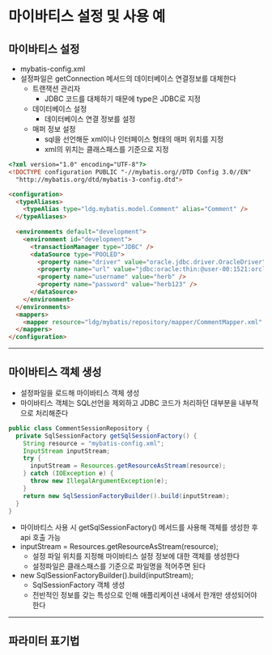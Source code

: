 # 마이바티스 설정 및 사용 예
## 마이바티스 설정
- mybatis-config.xml
- 설정파일은 getConnection 메서드의 데이터베이스 연결정보를 대체한다
  - 트랜잭션 관리자
    - JDBC 코드를 대체하기 때문에 type은 JDBC로 지정
  - 데이터베이스 설정
    - 데이터베이스 연결 정보를 설정
  - 매퍼 정보 설정
    - sql을 선언해둔 xml이나 인터페이스 형태의 매퍼 위치를 지정
    - xml의 위치는 클래스패스를 기준으로 지정   

```html
<?xml version="1.0" encoding="UTF-8"?>
<!DOCTYPE configuration PUBLIC "-//mybatis.org//DTD Config 3.0//EN"
  "http://mybatis.org/dtd/mybatis-3-config.dtd">

<configuration>
  <typeAliases>
    <typeAlias type="ldg.mybatis.model.Comment" alias="Comment" />
  </typeAliases>
  
  <environments default="development">
    <environment id="development">
      <transactionManager type="JDBC" />
      <dataSource type="POOLED">
        <property name="driver" value="oracle.jdbc.driver.OracleDriver" />
        <property name="url" value="jdbc:oracle:thin:@user-00:1521:orcl" />
        <property name="username" value="herb" />
        <property name="password" value="herb123" />
      </dataSource>
    </environment>
  </environments>
  <mappers>
    <mapper resource="ldg/mybatis/repository/mapper/CommentMapper.xml" />
  </mappers>
</configuration>

```

***

## 마이바티스 객체 생성
- 설정파일을 로드해 마이바티스 객체 생성
- 마이바티스 객체는 SQL선언을 제외하고 JDBC 코드가 처리하던 대부분을 내부적으로 처리해준다   

```java
public class CommentSessionRepository {
  private SqlSessionFactory getSqlSessionFactory() {
    String resource = "mybatis-config.xml";
    InputStream inputStream;
    try {
      inputStream = Resources.getResourceAsStream(resource);
    } catch (IOException e) {
      throw new IllegalArgumentException(e);
    }
    return new SqlSessionFactoryBuilder().build(inputStream);
  }
}
```
- 마이바티스 사용 시 getSqlSessionFactory() 메서드를 사용해 객체를 생성한 후 api 호출 가능
- inputStream = Resources.getResourceAsStream(resource);
  - 설정 파일 위치를 지정해 마이바티스 설정 정보에 대한 객체를 생성한다
  - 설정파일은 클래스패스를 기준으로 파일명을 적어주면 된다
- new SqlSessionFactoryBuilder().build(inputStream);
  - SqlSessionFactory 객체 생성
  - 전반적인 정보를 갖는 특성으로 인해 애플리케이션 내에서 한개만 생성되어야 한다   

***

## 파라미터 표기법
